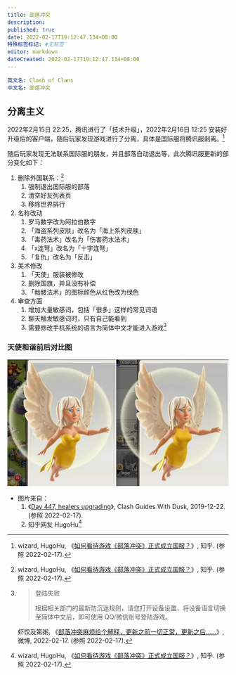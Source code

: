 ```yaml
---
title: 部落冲突
description:
published: true
date: 2022-02-17T19:12:47.134+08:00
特殊标签标记: #无标签
editor: markdown
dateCreated: 2022-02-17T19:12:47.134+08:00
---
```


```YAML
英文名: Clash of Clans
中文名: 部落冲突
```

## 分离主义

2022年2月15日 22:25，腾讯进行了「技术升级」，2022年2月16日 12:25 安装好升级后的客户端，随后玩家发现游戏进行了分离，具体是国际服将腾讯服剥离。[^679]

[^679]: wizard, HugoHu, 《[如何看待游戏《部落冲突》正式成立国服？](https://web.archive.org/web/20220217094632/https://www.zhihu.com/question/516795319)》, 知乎. (参照 2022-02-17).

随后玩家发现无法联系国际服的朋友，并且部落自动退出等，此次腾讯服更新的部分变化如下：

1.  删除外国联系：[^679]
    1.  强制退出国际服的部落
    2.  清空好友列表页
    3.  移除世界排行
2.  名称改动
    1.  罗马数字改为阿拉伯数字
    2.  「海盗系列皮肤」改名为「海上系列皮肤」
    3.  「毒药法术」改名为「伤害药水法术」
    4.  「x连弩」改名为「十字连弩」
    5.  「复仇」改名为「反击」
3. 美术修改
    1. 「天使」服装被修改
    2. 删除国旗，并且没有补偿
    3.  「骷髅法术」的图标颜色从红色改为绿色
4. 审查方面
    1. 增加大量敏感词，包括「很多」这样的常见词语
    2. 聊天触发敏感词时，只有自己能看到
    3. 需要修改手机系统的语言为简体中文才能进入游戏[^ssc]

[^ssc]:
    > 登陆失败
    >
    > 根据相关部门的最新防沉迷规则，请您打开设备设置，将设备语言切换至简体中文后，即可使用 QQ/微信账号登陆游戏。

    虾饺及第粥, 《[部落冲突麻烦给个解释，更新之前一切正常，更新之后……](http://archive.is/MJ54S "https://weibo.com/1812010013/LfNbLtr7W")》, 微博, 2022-02-17. (参照 2022-02-17).

### 天使和谐前后对比图

![天使 (Healer) 和谐前后对比图](/src/game/部落冲突/Healer.webp)

+ 图片来自：
    1. 《[Day 447, healers upgrading](https://clashguideswithdusk.net/2019/12/22/day-447-healers-upgrading/)》, Clash Guides With Dusk, 2019-12-22. (参照 2022-02-17).
    2. 知乎网友 HugoHu[^679]
